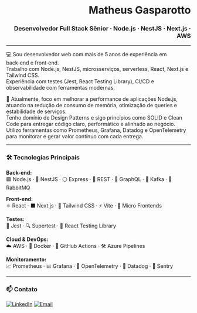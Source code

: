 <h1 align="right">Matheus Gasparotto</h1>
<h3 align="right">Desenvolvedor Full Stack Sênior · Node.js · NestJS · Next.js · AWS</h3>

---

💻 Sou desenvolvedor web com mais de 5 anos de experiência em back‑end e front‑end.  
Trabalho com Node.js, NestJS, microsserviços, serverless, React, Next.js e Tailwind CSS.  
Experiência com testes (Jest, React Testing Library), CI/CD e observabilidade com ferramentas modernas.

🎯 Atualmente, foco em melhorar a performance de aplicações Node.js, atuando na redução de consumo de memória, otimização de queries e estabilidade de serviços.  
Tenho domínio de Design Patterns e sigo princípios como SOLID e Clean Code para entregar código claro, performático e alinhado ao negócio.  
Utilizo ferramentas como Prometheus, Grafana, Datadog e OpenTelemetry para monitorar e gerar valor contínuo com cada entrega.

---

### 🛠️ Tecnologias Principais

**Back-end:**  
🟩 Node.js · 🔴 NestJS · ⚪ Express · 📡 REST · 🔁 GraphQL · 📨 Kafka · 🐰 RabbitMQ

**Front-end:**  
⚛️ React · ⬛ Next.js · 🎨 Tailwind CSS · ⚡ Vite · 🧩 Micro Frontends

**Testes:**  
🧪 Jest · 🔍 Supertest · 🧬 React Testing Library

**Cloud & DevOps:**  
☁️ AWS · 🐳 Docker · 🔁 GitHub Actions · 🛠️ Azure Pipelines

**Monitoramento:**  
📈 Prometheus · 📊 Grafana · 🔎 OpenTelemetry · 🧠 Datadog · 🐞 Sentry

---

### 📫 Contato

[![LinkedIn](https://img.shields.io/badge/-LinkedIn-0A66C2?style=flat&logo=linkedin&logoColor=white)](https://linkedin.com/in/matheusgasparotto)
[![Email](https://img.shields.io/badge/-gasparotto.dev@gmail.com-D14836?style=flat&logo=gmail&logoColor=white)](mailto:gasparotto.dev@gmail.com)
